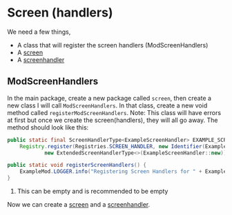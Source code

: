 # Screen (handlers)

We need a few things, 

- A class that will register the screen handlers (ModScreenHandlers)
- A [screen](../screen/examplescreen.md)
- A [screenhandler](../screen/examplescreenhandler.md)

## ModScreenHandlers

In the main package, create a new package called ```screen```, then create a new class I will call ```ModScreenHandlers```. In that class, create a new void method called ```registerModScreenHandlers```. Note: This class will have errors at first but once we create the screen(handlers), they will all go away. The method should look like this:

```java
public static final ScreenHandlerType<ExampleScreenHandler> EXAMPLE_SCREEN_HANDLER =
    Registry.register(Registries.SCREEN_HANDLER, new Identifier(ExampleMod.MOD_ID, "example"),
            new ExtendedScreenHandlerType<>(ExampleScreenHandler::new));

public static void registerScreenHandlers() {
    ExampleMod.LOGGER.info("Registering Screen Handlers for " + ExampleMod.MOD_ID);//(1)!
}
```

1. This can be empty and is recommended to be empty

Now we can create a [screen](../screen/examplescreen.md) and a [screenhandler](../screen/examplescreenhandler.md). 